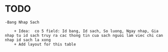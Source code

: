 # TODO
	-Bang Nhap Sach	
		+ Idea:  co 5 field: Id bang, Id sach, So luong, Ngay nhap, Gia nhap tu id sach truy ra cac thong tin cua sach nguoi lam viec chi can nhap id sach la xong
		+ Add layout for this table